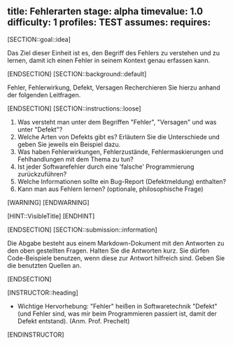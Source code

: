 title: Fehlerarten
stage: alpha
timevalue: 1.0
difficulty: 1
profiles: TEST
assumes:
requires:
---
[SECTION::goal::idea]

Das Ziel dieser Einheit ist es, den Begriff des Fehlers zu verstehen und zu lernen, damit ich einen Fehler in seinem Kontext genau erfassen kann.

[ENDSECTION]
[SECTION::background::default]

Fehler, Fehlerwirkung, Defekt, Versagen
Recherchieren Sie hierzu anhand der folgenden Leitfragen.

[ENDSECTION]
[SECTION::instructions::loose]

1. Was versteht man unter dem Begriffen "Fehler", "Versagen" und was unter "Defekt"?
2. Welche Arten von Defekts gibt es?
   Erläutern Sie die Unterschiede und geben Sie jeweils ein Beispiel dazu.
3. Was haben Fehlerwirkungen, Fehlerzustände, Fehlermaskierungen und Fehlhandlungen mit dem Thema zu tun?
4. Ist jeder Softwarefehler durch eine 'falsche' Programmierung zurückzuführen?
5. Welche Informationen sollte ein Bug-Report (Defektmeldung) enthalten?
6. Kann man aus Fehlern lernen? (optionale, philosophische Frage)

[WARNING]
[ENDWARNING]

[HINT::VisibleTitle]
[ENDHINT]

[ENDSECTION]
[SECTION::submission::information]

Die Abgabe besteht aus einem Markdown-Dokument mit den Antworten zu den oben gestellten Fragen.
Halten Sie die Antworten kurz.
Sie dürfen Code-Beispiele benutzen, wenn diese zur Antwort hilfreich sind.
Geben Sie die benutzten Quellen an.

[ENDSECTION]

[INSTRUCTOR::heading]

- Wichtige Hervorhebung: "Fehler" heißen in Softwaretechnik "Defekt" (und Fehler sind, was mir beim Programmieren passiert ist, damit der Defekt entstand). (Anm. Prof. Prechelt)

[ENDINSTRUCTOR]
